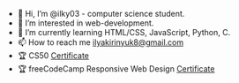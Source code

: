 - 👋 Hi, I’m @ilky03 - computer science student.
- 👀 I’m interested in web-development.
- 🌱 I’m currently learning HTML/CSS, JavaScript, Python, C.
- 📫 How to reach me ilyakirinyuk8@gmail.com
- 🏆 CS50 [Certificate](https://cs50.harvard.edu/certificates/3117ca9c-54d0-49db-873c-fc671696932c)
- 🏆 freeCodeCamp Responsive Web Design [Certificate](https://freecodecamp.org/certification/ilky03/responsive-web-design)

